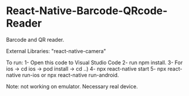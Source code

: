 # React-Native-Barcode-QRcode-Reader
Barcode and QR reader.

External Libraries: "react-native-camera"

To run:
1- Open this code to Visual Studio Code
2- run npm install. 
3- For ios -> cd ios -> pod install -> cd ..)
4- npx react-native start
5- npx react-native run-ios or npx react-native run-android.

Note: not working on emulator. Necessary real device.
